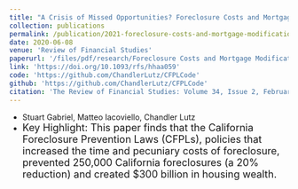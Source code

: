 ```yaml
---
title: "A Crisis of Missed Opportunities? Foreclosure Costs and Mortgage Modification During the Great Recession, *Review of Financial Studies*"
collection: publications
permalink: /publication/2021-foreclosure-costs-and-mortgage-modification-great-recession
date: 2020-06-08
venue: 'Review of Financial Studies'
paperurl: '/files/pdf/research/Foreclosure Costs and Mortgage Modification During the Great Recession.pdf'
link: 'https://doi.org/10.1093/rfs/hhaa059'
code: 'https://github.com/ChandlerLutz/CFPLCode'
github: 'https://github.com/ChandlerLutz/CFPLCode'
citation: 'The Review of Financial Studies: Volume 34, Issue 2, February 2021, Pages 864–906. https://doi.org/10.1093/rfs/hhaa059'
---
```

* Stuart Gabriel, Matteo Iacoviello, Chandler Lutz
* <font size="4">Key Highlight: This paper finds that the California Foreclosure Prevention Laws (CFPLs), policies that increased the time and pecuniary costs of foreclosure, prevented 250,000 California foreclosures (a 20% reduction) and created $300 billion in housing wealth.</font>
